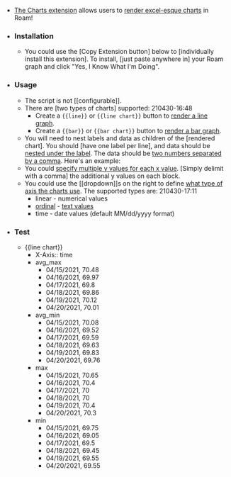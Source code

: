 - [The Charts extension](https://roamjs.com/docs/extensions/charts) allows users to [render excel-esque charts](((0-IXjhopM))) in Roam!
- ### Installation
    - You could use the [Copy Extension button] below to [individually install this extension]. To install, [just paste anywhere in] your Roam graph and click "Yes, I Know What I'm Doing".
- ### Usage
    - The script is not [[configurable]].
    - There are [two types of charts] supported:
210430-16:48
        - Create a `{{line}}` or `{{line chart}}` button to [render a line graph](((Yjd2drHsy))).
        - Create a `{{bar}}` or `{{bar chart}}` button to [render a bar graph](((oSfi8yssF))).
    - You will need to nest labels and data as children of the [rendered chart]. You should [have one label per line], and data should be [nested under the label]([[label]]). The data should be [two numbers separated by a comma]([[comma]]). Here's an example:
    - You could [specify multiple y values for each x value](((sh6tc3dR_))). [Simply delimit with a comma] the additional y values on each block.
    - You could use the [[dropdown]]s on the right to define [what type of axis the charts use]([[axis]]). The supported types are:
210430-17:11
        - linear - numerical values
        - [ordinal](((kDn1pqcWa))) - [text values](((hksO4t4SO)))
        - time - date values (default MM/dd/yyyy format)
- ### Test
    - {{line chart}}
        - X-Axis:: time
        - avg_max
            - 04/15/2021, 70.48
            - 04/16/2021, 69.97
            - 04/17/2021, 69.8
            - 04/18/2021, 69.86
            - 04/19/2021, 70.12
            - 04/20/2021, 70.01
        - avg_min
            - 04/15/2021, 70.08
            - 04/16/2021, 69.52
            - 04/17/2021, 69.59
            - 04/18/2021, 69.63
            - 04/19/2021, 69.83
            - 04/20/2021, 69.76
        - max
            - 04/15/2021, 70.65
            - 04/16/2021, 70.4
            - 04/17/2021, 70
            - 04/18/2021, 70
            - 04/19/2021, 70.4
            - 04/20/2021, 70.3
        - min
            - 04/15/2021, 69.75
            - 04/16/2021, 69.05
            - 04/17/2021, 69.5
            - 04/18/2021, 69.45
            - 04/19/2021, 69.55
            - 04/20/2021, 69.55
